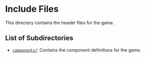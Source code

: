 # Include Files

This directory contains the header files for the game.

## List of Subdirectories

- [`components/`](components/): Contains the component definitions for the game.